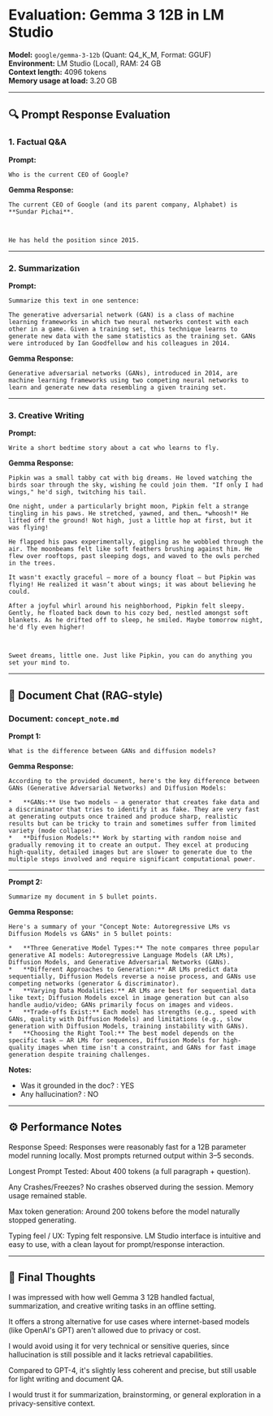 
# Evaluation: Gemma 3 12B in LM Studio

**Model:** `google/gemma-3-12b` (Quant: Q4_K_M, Format: GGUF)  
**Environment:** LM Studio (Local), RAM: 24 GB  
**Context length:** 4096 tokens  
**Memory usage at load:** 3.20 GB  

---

## 🔍 Prompt Response Evaluation

### 1. Factual Q&A

**Prompt:**  
```
Who is the current CEO of Google?
```

**Gemma Response:**  
```
The current CEO of Google (and its parent company, Alphabet) is **Sundar Pichai**.



He has held the position since 2015.
```

---

### 2. Summarization

**Prompt:**  
```
Summarize this text in one sentence:

The generative adversarial network (GAN) is a class of machine learning frameworks in which two neural networks contest with each other in a game. Given a training set, this technique learns to generate new data with the same statistics as the training set. GANs were introduced by Ian Goodfellow and his colleagues in 2014.

```

**Gemma Response:**  
```
Generative adversarial networks (GANs), introduced in 2014, are machine learning frameworks using two competing neural networks to learn and generate new data resembling a given training set.

``` 

---

### 3. Creative Writing

**Prompt:**  
```
Write a short bedtime story about a cat who learns to fly.
```

**Gemma Response:**  
```
Pipkin was a small tabby cat with big dreams. He loved watching the birds soar through the sky, wishing he could join them. "If only I had wings," he'd sigh, twitching his tail.

One night, under a particularly bright moon, Pipkin felt a strange tingling in his paws. He stretched, yawned, and then… *whoosh!* He lifted off the ground! Not high, just a little hop at first, but it was flying! 

He flapped his paws experimentally, giggling as he wobbled through the air. The moonbeams felt like soft feathers brushing against him. He flew over rooftops, past sleeping dogs, and waved to the owls perched in the trees. 

It wasn't exactly graceful – more of a bouncy float – but Pipkin was flying! He realized it wasn’t about wings; it was about believing he could. 

After a joyful whirl around his neighborhood, Pipkin felt sleepy. Gently, he floated back down to his cozy bed, nestled amongst soft blankets. As he drifted off to sleep, he smiled. Maybe tomorrow night, he'd fly even higher!



Sweet dreams, little one. Just like Pipkin, you can do anything you set your mind to.

```

---

## 📄 Document Chat (RAG-style)

### Document: `concept_note.md`

**Prompt 1:**  
```
What is the difference between GANs and diffusion models?
```

**Gemma Response:**  
```
According to the provided document, here's the key difference between GANs (Generative Adversarial Networks) and Diffusion Models:

*   **GANs:** Use two models – a generator that creates fake data and a discriminator that tries to identify it as fake. They are very fast at generating outputs once trained and produce sharp, realistic results but can be tricky to train and sometimes suffer from limited variety (mode collapse).
*   **Diffusion Models:** Work by starting with random noise and gradually removing it to create an output. They excel at producing high-quality, detailed images but are slower to generate due to the multiple steps involved and require significant computational power.
```

---

**Prompt 2:**  
```
Summarize my document in 5 bullet points.
```

**Gemma Response:**  
```
Here's a summary of your "Concept Note: Autoregressive LMs vs Diffusion Models vs GANs" in 5 bullet points:

*   **Three Generative Model Types:** The note compares three popular generative AI models: Autoregressive Language Models (AR LMs), Diffusion Models, and Generative Adversarial Networks (GANs).
*   **Different Approaches to Generation:** AR LMs predict data sequentially, Diffusion Models reverse a noise process, and GANs use competing networks (generator & discriminator).
*   **Varying Data Modalities:** AR LMs are best for sequential data like text; Diffusion Models excel in image generation but can also handle audio/video; GANs primarily focus on images and videos.
*   **Trade-offs Exist:** Each model has strengths (e.g., speed with GANs, quality with Diffusion Models) and limitations (e.g., slow generation with Diffusion Models, training instability with GANs).
*   **Choosing the Right Tool:** The best model depends on the specific task – AR LMs for sequences, Diffusion Models for high-quality images when time isn't a constraint, and GANs for fast image generation despite training challenges.
```

**Notes:**  
- Was it grounded in the doc?  : YES
- Any hallucination?  : NO

---

## ⚙️ Performance Notes

Response Speed: Responses were reasonably fast for a 12B parameter model running locally. Most prompts returned output within 3–5 seconds.

Longest Prompt Tested: About 400 tokens (a full paragraph + question).

Any Crashes/Freezes? No crashes observed during the session. Memory usage remained stable.

Max token generation: Around 200 tokens before the model naturally stopped generating.

Typing feel / UX: Typing felt responsive. LM Studio interface is intuitive and easy to use, with a clean layout for prompt/response interaction.


---

## 🧠 Final Thoughts

I was impressed with how well Gemma 3 12B handled factual, summarization, and creative writing tasks in an offline setting.

It offers a strong alternative for use cases where internet-based models (like OpenAI's GPT) aren't allowed due to privacy or cost.

I would avoid using it for very technical or sensitive queries, since hallucination is still possible and it lacks retrieval capabilities.

Compared to GPT-4, it's slightly less coherent and precise, but still usable for light writing and document QA.

I would trust it for summarization, brainstorming, or general exploration in a privacy-sensitive context.

 
